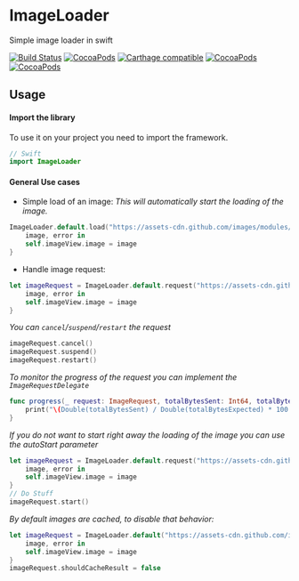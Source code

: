 # ImageLoader
Simple image loader in swift

[![Build Status](https://travis-ci.org/paulemmanuel-garcia/ImageLoader.svg?branch=master)](https://travis-ci.org/paulemmanuel-garcia/ImageLoader)
[![CocoaPods](https://img.shields.io/cocoapods/v/RVSImageLoader.svg)](https://cocoapods.org/pods/RVSImageLoader)
[![Carthage compatible](https://img.shields.io/badge/Carthage-compatible-4BC51D.svg?style=flat)](https://github.com/Carthage/Carthage)
[![CocoaPods](https://img.shields.io/cocoapods/l/RVSImageLoader.svg)](https://github.com/paulemmanuel-garcia/ImageLoader)
[![CocoaPods](https://img.shields.io/cocoapods/p/RVSImageLoader.svg)](https://github.com/paulemmanuel-garcia/ImageLoader)


## Usage

#### Import the library

To use it on your project you need to import the framework.
```swift
// Swift
import ImageLoader
```

#### General Use cases

- Simple load of an image:
*This will automatically start the loading of the image.*
```swift
ImageLoader.default.load("https://assets-cdn.github.com/images/modules/open_graph/github-mark.png") {
    image, error in
    self.imageView.image = image
}
```

- Handle image request:
```swift
let imageRequest = ImageLoader.default.request("https://assets-cdn.github.com/images/modules/open_graph/github-mark.png") {
    image, error in
    self.imageView.image = image
}
```

*You can `cancel`/`suspend`/`restart` the request*
```swift
imageRequest.cancel()
imageRequest.suspend()
imageRequest.restart()
```

*To monitor the progress of the request you can implement the `ImageRequestDelegate`*
```swift
func progress(_ request: ImageRequest, totalBytesSent: Int64, totalBytesExpected: Int64) {
    print("\(Double(totalBytesSent) / Double(totalBytesExpected) * 100.0)%")
}
```

*If you do not want to start right away the loading of the image you can use the autoStart parameter*
```swift
let imageRequest = ImageLoader.default.request("https://assets-cdn.github.com/images/modules/open_graph/github-mark.png", autoStart = false) {
    image, error in
    self.imageView.image = image
}
// Do Stuff
imageRequest.start()
```

*By default images are cached, to disable that behavior:*
```swift
let imageRequest = ImageLoader.default("https://assets-cdn.github.com/images/modules/open_graph/github-mark.png") {
    image, error in
    self.imageView.image = image
}
imageRequest.shouldCacheResult = false
```
